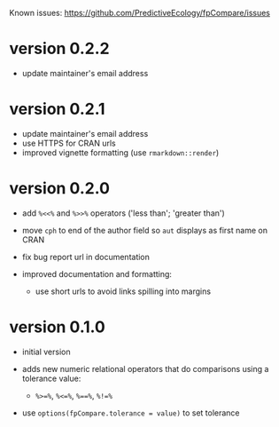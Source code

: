 Known issues: https://github.com/PredictiveEcology/fpCompare/issues

version 0.2.2
=============
* update maintainer's email address

version 0.2.1
=============
* update maintainer's email address
* use HTTPS for CRAN urls
* improved vignette formatting (use `rmarkdown::render`)

version 0.2.0
=============
* add `%<<%` and `%>>%` operators ('less than'; 'greater than')
* move `cph` to end of the author field so `aut` displays as first name on CRAN
* fix bug report url in documentation
* improved documentation and formatting:

    - use short urls to avoid links spilling into margins

version 0.1.0
=============
* initial version
* adds new numeric relational operators that do comparisons using a tolerance value:

    - `%>=%`, `%<=%`, `%==%`, `%!=%`

* use `options(fpCompare.tolerance = value)` to set tolerance
